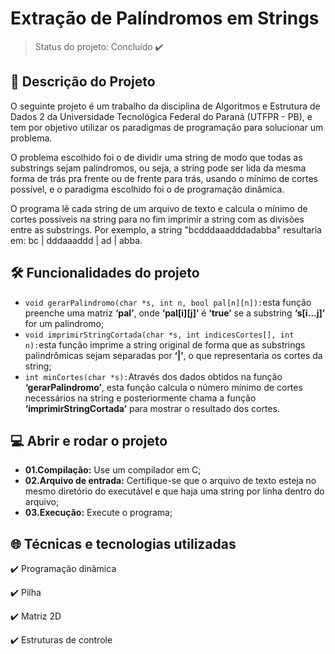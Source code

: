 # Extração de Palíndromos em Strings

> Status do projeto: Concluído ✔️

## 📝 Descrição do Projeto
O seguinte projeto é um trabalho da disciplina de Algoritmos e Estrutura de Dados 2 da Universidade Tecnológica Federal do Paraná (UTFPR - PB), e tem por objetivo utilizar os paradigmas de programação para solucionar um problema.

O problema escolhido foi o de dividir uma string de modo que todas as substrings sejam palíndromos, ou seja, a string pode ser lida da mesma forma de trás pra frente ou de frente para trás, usando o mínimo de cortes possível, e o paradigma escolhido foi o de programação dinâmica. 

O programa lê cada string de um arquivo de texto e calcula o mínimo de cortes possíveis na string para no fim imprimir a string com as divisões entre as substrings. 
Por exemplo, a string "bcdddaaadddadabba" resultaria em: bc | dddaaaddd | ad | abba.

## 🛠️ Funcionalidades do projeto
- `void gerarPalindromo(char *s, int n, bool pal[n][n]):`esta função preenche uma matriz **‘pal’**, onde **‘pal[i][j]’** é **‘true’** se a substring **‘s[i…j]’** for um palíndromo;
- `void imprimirStringCortada(char *s, int indicesCortes[], int n):`esta função imprime a string original de forma que as substrings palindrômicas sejam separadas por **‘|’**, o que representaria os cortes da string;
- `int minCortes(char *s):`Através dos dados obtidos na função **‘gerarPalindromo’**, esta função calcula o número mínimo de cortes necessários na string e posteriormente chama a função **‘imprimirStringCortada’** para mostrar o resultado dos cortes.
  

## 💻 Abrir e rodar o projeto
- **01.Compilação:** Use um compilador em C;
- **02.Arquivo de entrada:** Certifique-se que o arquivo de texto esteja no mesmo diretório do executável e que haja uma string por linha dentro do arquivo;
- **03.Execução:** Execute o programa;


## 🌐 Técnicas e tecnologias utilizadas
✔️ Programação dinâmica

✔️ Pilha

✔️ Matriz 2D

✔️ Estruturas de controle
